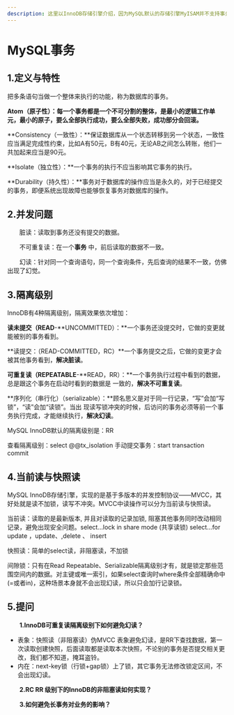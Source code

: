 ```yaml
---
description: 这里以InnoDB存储引擎介绍，因为MySQL默认的存储引擎MyISAM并不支持事务。
---
```


# MySQL事务

## 1.定义与特性

把多条语句当做一个整体来执行的功能，称为数据库的事务。

**Atom（原子性）：**每一个事务都是一个不可分割的整体，是最小的逻辑工作单元，最小的原子，要么全部执行成功，要么全部失败，成功部分会回滚**。**

**Consistency（一致性）：**保证数据库从一个状态转移到另一个状态，一致性应当满足完成性约束，比如A有50元，B有40元，无论AB之间怎么转账，他们一共加起来应当是90元。

**Isolate（独立性）：**一个事务的执行不应当影响其它事务的执行。

**Durability（持久性）：**事务对于数据库的操作应当是永久的，对于已经提交的事务，即便系统出现故障也能够恢复事务对数据库的操作。

## 2.并发问题

　　脏读：读取到事务还没有提交的数据。

　　不可重复读：在一个**事务** 中，前后读取的数据不一致。

　　幻读：针对同一个查询语句，同一个查询条件，先后查询的结果不一致，仿佛出现了幻觉。

## 3.隔离级别

InnoDB有4种隔离级别，隔离效果依次增加：

**读未提交（READ**-**UNCOMMITTED）：**一个事务还没提交时，它做的变更就能被别的事务看到。

**读提交：（READ-COMMITTED，RC）**一个事务提交之后，它做的变更才会被其他事务看到，**解决脏读**。

**可重复读（REPEATABLE**-**READ，RR）：**一个事务执行过程中看到的数据，总是跟这个事务在启动时看到的数据是 一致的，**解决不可重复读**。

**序列化（串行化）（serializable）：**顾名思义是对于同一行记录，“写”会加“写锁”，“读”会加“读锁”。当出 现读写锁冲突的时候，后访问的事务必须等前一个事务执行完成，才能继续执行，**解决幻读**。

MySQL InnoDB默认的隔离级别是：RR

查看隔离级别：select @@tx\_isolation        手动提交事务：start transaction       commit

## 4.当前读与快照读

MySQL InnoDB存储引擎，实现的是基于多版本的并发控制协议——MVCC，其好处就是读不加锁，读写不冲突。MVCC中读操作可以分为当前读与快照读。

当前读：读取的是最新版本, 并且对读取的记录加锁, 阻塞其他事务同时改动相同记录，避免出现安全问题。select...lock in share mode \(共享读锁\) select...for update ，update、,delete 、 insert

快照读：简单的select读，非阻塞读，不加锁

间隙锁：只有在Read Repeatable、Serializable隔离级别才有，就是锁定那些范围空间内的数据。对主键或唯一索引，如果select查询时where条件全部精确命中\(=或者in\)，这种场景本身就不会出现幻读，所以只会加行记录锁。

## 5.提问

　　**1.InnoDB可重复读隔离级别下如何避免幻读？**

* 表象：快照读（非阻塞读）伪MVCC 表象避免幻读，是RR下查找数据，第一次读取创建快照，后面读取都是读取本次快照，不论别的事务是否提交相关更改，我们都不知道，掩耳盗铃。
*   内在：next-key锁（行锁+gap锁）上了锁，其它事务无法修改锁定区间，不会出现幻读。

　　**2.RC RR 级别下的InnoDB的非阻塞读如何实现？**

　　**3.如何避免长事务对业务的影响？**

